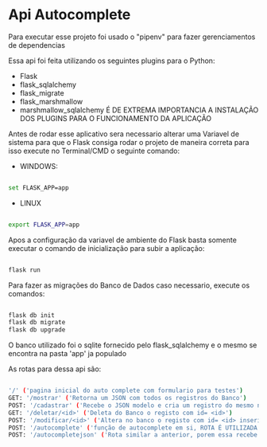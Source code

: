 # Api Autocomplete

Para executar esse projeto foi usado o "pipenv" para fazer gerenciamentos de dependencias

Essa api foi feita utilizando os seguintes plugins para o Python:

- Flask
- flask_sqlalchemy
- flask_migrate
- flask_marshmallow
- marshmallow_sqlalchemy
É DE EXTREMA IMPORTANCIA A INSTALAÇÃO DOS PLUGINS PARA O FUNCIONAMENTO DA APLICAÇÃO

Antes de rodar esse aplicativo sera necessario alterar uma Variavel de sistema para que o Flask consiga rodar o projeto de maneira correta para isso execute no Terminal/CMD o seguinte comando:

- WINDOWS:
```sh

set FLASK_APP=app

```

- LINUX
```sh

export FLASK_APP=app

```

Apos a configuração da variavel de ambiente do Flask basta somente executar o comando de inicialização para subir a aplicação:

```sh

flask run

```

Para fazer as migrações do Banco de Dados caso necessario, execute os comandos:

```sh

flask db init
flask db migrate
flask db upgrade

```

O banco utilizado foi o sqlite fornecido pelo flask_sqlalchemy e o mesmo se encontra na pasta 'app' ja populado

As rotas para dessa api são:

```sh

'/' ('pagina inicial do auto complete com formulario para testes')
GET: '/mostrar' ('Retorna um JSON com todos os registros do Banco')
POST: '/cadastrar' ('Recebe o JSON modelo e cria um registro do mesmo no Banco')
GET: '/deletar/<id>' ('Deleta do Banco o registo com id= <id>')
POST: '/modificar/<id>' ('Altera no banco o registo com id= <id> inserindo no lugar o JSON enviado')
POST: '/autocomplete' ('função de autocomplete em si, ROTA É UTILIZADA NA PAGINA INICIAL DA ROTA (/)')
POST: '/autocompletejson' ('Rota similar a anterior, porem essa recebe no corpo da requisição um JSON e nao um FORM, sendo melhor para testes posteriores)

```
